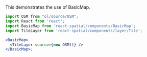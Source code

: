 #

This demonstrates the use of BasicMap.

```jsx
import OSM from "ol/source/OSM";
import React from 'react';
import BasicMap from 'react-spatial/components/BasicMap';
import TileLayer from 'react-spatial/components/layer/Tile';

<BasicMap>
  <TileLayer source={new OSM()} />
</BasicMap>;
```
